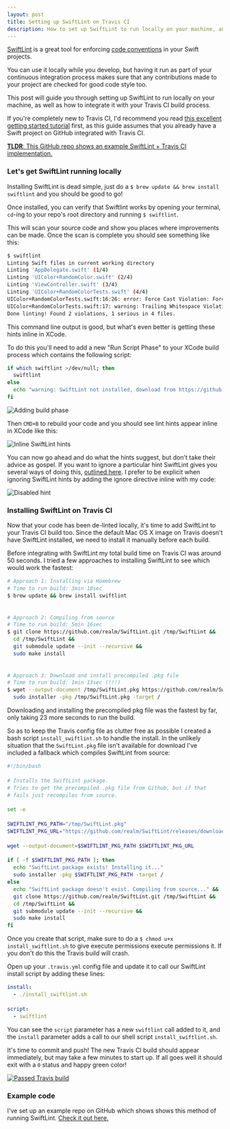 ```yaml
---
layout: post
title: Setting up SwiftLint on Travis CI
description: How to set up SwiftLint to run locally on your machine, and integrate it with your Travis CI build process.
---
```


[SwiftLint](https://github.com/realm/SwiftLint) is a great tool for enforcing [code conventions](https://github.com/github/swift-style-guide/blob/master/README.md) in your Swift projects.

You can use it locally while you develop, but having it run as part of your continuous integration process makes sure that any contributions made to your project are checked for good code style too.

This post will guide you through setting up SwiftLint to run locally on your machine, as well as how to integrate it with your Travis CI build process.

If you're completely new to Travis CI, I'd recommend you read [this excellent getting started tutorial](http://www.raywenderlich.com/109418/travis-ci-tutorial) first, as this guide assumes that you already have a Swift project on GitHub integrated with Travis CI.

[**TLDR**: This GitHub repo shows an example SwiftLint + Travis CI implementation.](https://github.com/alexpls/SwiftLint-TravisCI-Example)

### Let's get SwiftLint running locally

Installing SwiftLint is dead simple, just do a `$ brew update && brew install swiftlint` and you should be good to go!

Once installed, you can verify that Swiftlint works by opening your terminal, `cd`-ing to your repo's root directory and running `$ swiftlint`.

This will scan your source code and show you places where improvements can be made. Once the scan is complete you should see something like this:

```bash
$ swiftlint
Linting Swift files in current working directory
Linting 'AppDelegate.swift' (1/4)
Linting 'UIColor+RandomColor.swift' (2/4)
Linting 'ViewController.swift' (3/4)
Linting 'UIColor+RandomColorTests.swift' (4/4)
UIColor+RandomColorTests.swift:16:26: error: Force Cast Violation: Force casts should be avoided. (force_cast)
UIColor+RandomColorTests.swift:17: warning: Trailing Whitespace Violation: Lines should not have trailing whitespace. (trailing_whitespace)
Done linting! Found 2 violations, 1 serious in 4 files.
```

This command line output is good, but what's even better is getting these hints inline in XCode.

To do this you'll need to add a new "Run Script Phase" to your XCode build process which contains the following script:

```bash
if which swiftlint >/dev/null; then
  swiftlint
else
  echo "warning: SwiftLint not installed, download from https://github.com/realm/SwiftLint"
fi
```

<img alt="Adding build phase" class="no-border" src="/assets/posts/swiftlint_travis_ci/adding_build_phase_compressed.png" srcset="/assets/posts/swiftlint_travis_ci/adding_build_phase_compressed.png 1x, /assets/posts/swiftlint_travis_ci/adding_build_phase_compressed@2x.png 2x">

Then `CMD+B` to rebuild your code and you should see lint hints appear inline in XCode like this:

<img alt="Inline SwiftLint hints" class="no-border" src="/assets/posts/swiftlint_travis_ci/example_hints_compressed.png" srcset="/assets/posts/swiftlint_travis_ci/example_hints_compressed.png 1x, /assets/posts/swiftlint_travis_ci/example_hints_compressed@2x.png 2x">

You can now go ahead and do what the hints suggest, but don't take their advice as gospel. If you want to ignore a particular hint SwiftLint gives you several ways of doing this, [outlined here](https://github.com/realm/swiftlint#disable-a-rule-in-code). I prefer to be explicit when ignoring SwiftLint hints by adding the ignore directive inline with my code:

<img alt="Disabled hint" class="no-border" src="/assets/posts/swiftlint_travis_ci/inline_disable_hint_compressed.png" srcset="/assets/posts/swiftlint_travis_ci/inline_disable_hint_compressed.png 1x, /assets/posts/swiftlint_travis_ci/inline_disable_hint_compressed@2x.png 2x">

### Installing SwiftLint on Travis CI

Now that your code has been de-linted locally, it's time to add SwiftLint to your Travis CI build too. Since the default Mac OS X image on Travis doesn't have SwiftLint installed, we need to install it manually before each build.

Before integrating with SwiftLint my total build time on Travis CI was around 50 seconds. I tried a few approaches to installing SwiftLint to see which would work the fastest:

```bash
# Approach 1: Installing via Homebrew
# Time to run build: 3min 18sec
$ brew update && brew install swiftlint


# Approach 2: Compiling from source
# Time to run build: 5min 16sec
$ git clone https://github.com/realm/SwiftLint.git /tmp/SwiftLint &&
  cd /tmp/SwiftLint &&
  git submodule update --init --recursive &&
  sudo make install


# Approach 3: Download and install precompiled .pkg file
# Time to run build: 1min 13sec (!!!)
$ wget --output-document /tmp/SwiftLint.pkg https://github.com/realm/SwiftLint/releases/download/0.9.1/SwiftLint.pkg &&
  sudo installer -pkg /tmp/SwiftLint.pkg -target /
```

Downloading and installing the precompiled pkg file was the fastest by far, only taking 23 more seconds to run the build.

So as to keep the Travis config file as clutter free as possible I created a bash script `install_swiftlint.sh` to handle the install. In the unlikely situation that the `SwiftLint.pkg` file isn't available for download I've included a fallback which compiles SwiftLint from source:

```bash
#!/bin/bash

# Installs the SwiftLint package.
# Tries to get the precompiled .pkg file from Github, but if that
# fails just recompiles from source.

set -e

SWIFTLINT_PKG_PATH="/tmp/SwiftLint.pkg"
SWIFTLINT_PKG_URL="https://github.com/realm/SwiftLint/releases/download/0.9.1/SwiftLint.pkg"

wget --output-document=$SWIFTLINT_PKG_PATH $SWIFTLINT_PKG_URL

if [ -f $SWIFTLINT_PKG_PATH ]; then
  echo "SwiftLint package exists! Installing it..."
  sudo installer -pkg $SWIFTLINT_PKG_PATH -target /
else
  echo "SwiftLint package doesn't exist. Compiling from source..." &&
  git clone https://github.com/realm/SwiftLint.git /tmp/SwiftLint &&
  cd /tmp/SwiftLint &&
  git submodule update --init --recursive &&
  sudo make install
fi
```

Once you create that script, make sure to do a `$ chmod u+x install_swiftlint.sh` to give execute permissions execute permissions it. If you don't do this the Travis build will crash.

Open up your `.travis.yml` config file and update it to call our SwiftLint install script by adding these lines:

```yaml
install:
  - ./install_swiftlint.sh

script:
  - swiftlint
```

You can see the `script` parameter has a new `swiftlint` call added to it, and the `install` parameter adds a call to our shell script `install_swiftlint.sh`.

It's time to commit and push! The new Travis CI build should appear immediately, but may take a few minutes to start up. If all goes well it should exit with a `0` status and happy green color!

<a href="https://travis-ci.org/alexpls/SwiftLint-TravisCI-Example/builds/113081882" title="See the build on Travis CI">
  <img alt="Passed Travis build" class="no-border" src="/assets/posts/swiftlint_travis_ci/passed_travis_compressed.png" srcset="/assets/posts/swiftlint_travis_ci/passed_travis_compressed.png 1x, /assets/posts/swiftlint_travis_ci/passed_travis_compressed@2x.png 2x">
</a>

### Example code
I've set up an example repo on GitHub which shows shows this method of running SwiftLint. [Check it out here.](https://github.com/alexpls/SwiftLint-TravisCI-Example)
